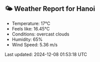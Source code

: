 <!-- WEATHER-START -->
## 🌤 Weather Report for Hanoi

- Temperature: 17°C
- Feels like: 16.45°C
- Conditions: overcast clouds
- Humidity: 65%
- Wind Speed: 5.36 m/s

Last updated: 2024-12-08 01:53:18 UTC
<!-- WEATHER-END -->

